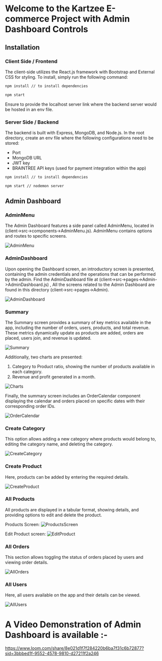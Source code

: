 # Welcome to the Kartzee E-commerce Project with Admin Dashboard Controls

## Installation

### Client Side / Frontend
The client-side utilizes the React.js framework with Bootstrap and External CSS for styling. To install, simply run the following command:
```bash
npm install // to install dependencies

npm start
```
Ensure to provide the localhost server link where the backend server would be hosted in an env file.

### Server Side / Backend
The backend is built with Express, MongoDB, and Node.js. In the root directory, create an env file where the following configurations need to be stored:
- Port
- MongoDB URL
- JWT key
- BRAINTREE API keys (used for payment integration within the app)

```bash
npm install // to install dependencies

npm start // nodemon server
```



## Admin Dashboard

### AdminMenu
The Admin Dashboard features a side panel called AdminMenu, located in (client->src->components->AdminMenu.js). AdminMenu contains options and routes to specific screens.

![AdminMenu](https://github.com/Madhwansh/Kartzee-Prod/assets/108359887/ea50e58d-525e-4159-b055-bd9597340efb)

### AdminDashboard
Upon opening the Dashboard screen, an introductory screen is presented, containing the admin credentials and the operations that can be performed by the admin. Find the AdminDashboard file at (client->src->pages->Admin->AdminDashboard.js) , All the screens related to the Admin Dashboard are found in this directory (client->src->pages->Admin).

![AdminDashboard](https://github.com/Madhwansh/Kartzee-Prod/assets/108359887/ee190169-fedf-4e60-b362-b5eada149703)

### Summary
The Summary screen provides a summary of key metrics available in the app, including the number of orders, users, products, and total revenue. These metrics dynamically update as products are added, orders are placed, users join, and revenue is updated.

![Summary](https://github.com/Madhwansh/Kartzee-Prod/assets/108359887/b013a03e-ca49-4297-9834-b776f65c088b)

Additionally, two charts are presented:
1. Category to Product ratio, showing the number of products available in each category.
2. Revenue and profit generated in a month.

![Charts](https://github.com/Madhwansh/Kartzee-Prod/assets/108359887/20649cf2-e41c-482f-aefc-bee947ce0073)

Finally, the summary screen includes an OrderCalendar component displaying the calendar and orders placed on specific dates with their corresponding order IDs.

![OrderCalendar](https://github.com/Madhwansh/Kartzee-Prod/assets/108359887/55e5399c-7129-40cc-b2d8-d3e9949125f8)

### Create Category
This option allows adding a new category where products would belong to, editing the category name, and deleting the category.

![CreateCategory](https://github.com/Madhwansh/Kartzee-Prod/assets/108359887/90d3d479-dfe6-4e29-9441-2d0df4ab22e2)

### Create Product
Here, products can be added by entering the required details.

![CreateProduct](https://github.com/Madhwansh/Kartzee-Prod/assets/108359887/188ad785-1501-4992-a229-70e8d40d3459)

### All Products
All products are displayed in a tabular format, showing details, and providing options to edit and delete the product.

Products Screen:
![ProductsScreen](https://github.com/Madhwansh/Kartzee-Prod/assets/108359887/eb9b1054-fd01-44e1-8795-c672b50c2384)

Edit Product screen:
![EditProduct](https://github.com/Madhwansh/Kartzee-Prod/assets/108359887/c86ccae6-6d93-49f0-b702-2027b7241e3e)

### All Orders
This section allows toggling the status of orders placed by users and viewing order details.

![AllOrders](https://github.com/Madhwansh/Kartzee-Prod/assets/108359887/6e8329d4-b26b-4428-9592-61389deaab89)

### All Users
Here, all users available on the app and their details can be viewed.

![AllUsers](https://github.com/Madhwansh/Kartzee-Prod/assets/108359887/b655ae6d-10eb-41bd-8253-a27fd280503f)


# A Video Demonstration of Admin Dashboard is available :-
https://www.loom.com/share/8e021d1f7f284220b6ba7f31c6b72877?sid=3bbbed1f-9552-4578-9810-d27211f2a246
